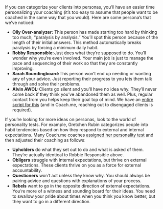 If you can categorize your clients into personas, you’ll have an easier time personalizing your coaching (it’s too easy to assume that people want to be coached in the same way that you would). Here are some persona’s that we’ve noticed:

* **Olly Over-analyzer:** This person has made starting too hard by thinking too much, “paralysis by analysis.” You’ll spot this person because of the length of their initial answers. This method automatically breaks paralysis by forcing a minimum daily habit.
* **Robby Responsible:** Just does what they’re supposed to do. You’ll wonder why you’re even involved. Your main job is just to manage the pace and sequencing of their work so that they are constantly improving.
* **Sarah Soundingboard:** This person won’t end up needing or wanting any of your advice. Just reporting their progress to you lets them talk through and solve their problems.
* **Alvin AWOL:** Clients go silent and you’ll have no idea why. They’ll never come back if they think you’ve abandoned them as well. Plus, regular contact from you helps keep their goal top of mind. We have an [entire script for this](https://github.com/coachdotme/digitalcoaching/wiki/Coaching-Disengaged-Clients) (and in Coach.me, reaching out to disengaged clients is required).

If you’re looking for more ideas on personas, look to the world of personality tests. For example, Gretchen Rubin categorizes people into habit tendencies based on how they respond to external and internal expectations. Many Coach.me coaches [assigned her personality test](https://gretchenrubin.com/happiness_project/2015/01/ta-da-the-launch-of-my-quiz-on-the-four-tendencies-learn-about-yourself/) and then adjusted their coaching as follows:

* **Upholders** do what they set out to do and what is asked of them. They’re actually identical to Robbie Responsible above.
* **Obligers** struggle with internal expectations, but thrive on external expectations. These clients thrive on you as a force for external accountability.
* **Questioners** won’t act unless they know why. You should always be pairing advice and questions with explanations of your process.
* **Rebels** want to go in the opposite direction of external expectations. You’re more of a witness and sounding board for their ideas. You need to swallow your pride about times when you think you know better, but they want to go in a different direction.